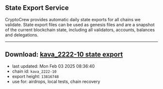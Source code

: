 ## State Export Service
CryptoCrew provides automatic daily state exports for all chains we validate. State export files can be used as genesis files and are a snapshot of the current blockchain state, including all validators, accounts, balances and delegations.

---
**Download: [kava_2222-10 state export](https://dl-eu2.ccvalidators.com/SERVICE/kava/kava_2222-10_export_13816748.json)**
---

- last updated: Mon Feb 03 2025 08:36:40
- chain id: `kava_2222-10`
- export height: `13816748`
- use for: airdrops, local tests, chain recovery
